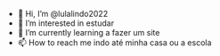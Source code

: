 - 👋 Hi, I’m @lulalindo2022
- 👀 I’m interested in  estudar
- 🌱 I’m currently learning  a fazer um site
- 📫 How to reach me indo até minha casa ou a escola
<!---
lulalindo2022/lulalindo2022 is a ✨ special ✨ repository because its `README.md` (this file) appears on your GitHub profile.
You can click the Preview link to take a look at your changes.
--->
